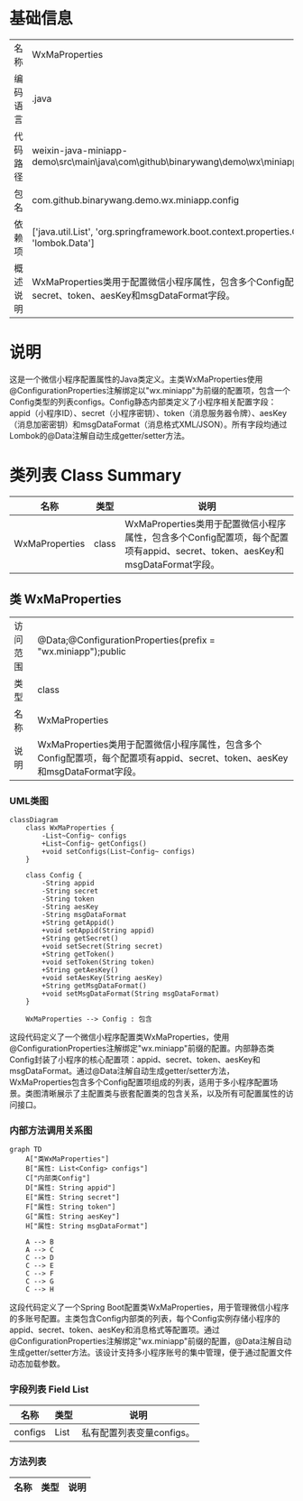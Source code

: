 # 基础信息

|      |      |
|------|------|
| 名称 | WxMaProperties |
| 编码语言 | .java |
| 代码路径 | weixin-java-miniapp-demo\src\main\java\com\github\binarywang\demo\wx\miniapp\config\WxMaProperties.java |
| 包名 | com.github.binarywang.demo.wx.miniapp.config |
| 依赖项 | ['java.util.List', 'org.springframework.boot.context.properties.ConfigurationProperties', 'lombok.Data'] |
| 概述说明 | WxMaProperties类用于配置微信小程序属性，包含多个Config配置项，每个配置项包括appid、secret、token、aesKey和msgDataFormat字段。 |

# 说明

这是一个微信小程序配置属性的Java类定义。主类WxMaProperties使用@ConfigurationProperties注解绑定以"wx.miniapp"为前缀的配置项，包含一个Config类型的列表configs。Config静态内部类定义了小程序相关配置字段：appid（小程序ID）、secret（小程序密钥）、token（消息服务器令牌）、aesKey（消息加密密钥）和msgDataFormat（消息格式XML/JSON）。所有字段均通过Lombok的@Data注解自动生成getter/setter方法。

# 类列表 Class Summary

| 名称   | 类型  | 说明 |
|-------|------|-------------|
| WxMaProperties | class | WxMaProperties类用于配置微信小程序属性，包含多个Config配置项，每个配置项有appid、secret、token、aesKey和msgDataFormat字段。 |



## 类 WxMaProperties

|      |      |
|------|------|
| 访问范围 | @Data;@ConfigurationProperties(prefix = "wx.miniapp");public |
| 类型 | class |
| 名称 | WxMaProperties |
| 说明 | WxMaProperties类用于配置微信小程序属性，包含多个Config配置项，每个配置项有appid、secret、token、aesKey和msgDataFormat字段。 |


### UML类图

```mermaid
classDiagram
    class WxMaProperties {
        -List~Config~ configs
        +List~Config~ getConfigs()
        +void setConfigs(List~Config~ configs)
    }

    class Config {
        -String appid
        -String secret
        -String token
        -String aesKey
        -String msgDataFormat
        +String getAppid()
        +void setAppid(String appid)
        +String getSecret()
        +void setSecret(String secret)
        +String getToken()
        +void setToken(String token)
        +String getAesKey()
        +void setAesKey(String aesKey)
        +String getMsgDataFormat()
        +void setMsgDataFormat(String msgDataFormat)
    }

    WxMaProperties --> Config : 包含
```

这段代码定义了一个微信小程序配置类WxMaProperties，使用@ConfigurationProperties注解绑定"wx.miniapp"前缀的配置。内部静态类Config封装了小程序的核心配置项：appid、secret、token、aesKey和msgDataFormat。通过@Data注解自动生成getter/setter方法，WxMaProperties包含多个Config配置项组成的列表，适用于多小程序配置场景。类图清晰展示了主配置类与嵌套配置类的包含关系，以及所有可配置属性的访问接口。


### 内部方法调用关系图

```mermaid
graph TD
    A["类WxMaProperties"]
    B["属性: List<Config> configs"]
    C["内部类Config"]
    D["属性: String appid"]
    E["属性: String secret"]
    F["属性: String token"]
    G["属性: String aesKey"]
    H["属性: String msgDataFormat"]

    A --> B
    A --> C
    C --> D
    C --> E
    C --> F
    C --> G
    C --> H
```

这段代码定义了一个Spring Boot配置类WxMaProperties，用于管理微信小程序的多账号配置。主类包含Config内部类的列表，每个Config实例存储小程序的appid、secret、token、aesKey和消息格式等配置项。通过@ConfigurationProperties注解绑定"wx.miniapp"前缀的配置，@Data注解自动生成getter/setter方法。该设计支持多小程序账号的集中管理，便于通过配置文件动态加载参数。

### 字段列表 Field List

| 名称  | 类型  | 说明 |
|-------|-------|------|
| configs | List<Config> | 私有配置列表变量configs。 |

### 方法列表

| 名称  | 类型  | 说明 |
|-------|-------|------|




